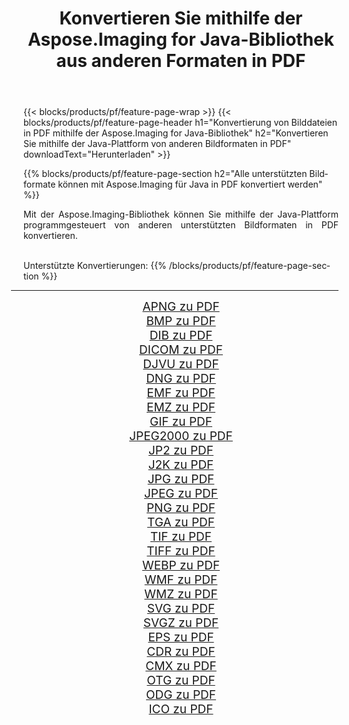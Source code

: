 ﻿---
title: Konvertieren Sie mithilfe der Aspose.Imaging for Java-Bibliothek aus anderen Formaten in PDF 
weight: 3920
url: /de/java/conversion/to/pdf 
lang: de
langdirlevel: 2
locales: zh-hans,ja,it,ru,de,es,fr,nl,id,lt,pl,pt,vi,tr,ko,zh-hant,ar,hi,th,sv,cs,uk,he
description: Mit Aspose.Imaging können Sie mithilfe von Java aus anderen Formaten in PDF konvertieren
---

{{< blocks/products/pf/feature-page-wrap >}}
{{< blocks/products/pf/feature-page-header h1="Konvertierung von Bilddateien in PDF mithilfe der Aspose.Imaging for Java-Bibliothek" h2="Konvertieren Sie mithilfe der Java-Plattform von anderen Bildformaten in PDF" downloadText="Herunterladen" >}}


{{% blocks/products/pf/feature-page-section  h2="Alle unterstützten Bildformate können mit Aspose.Imaging für Java in PDF konvertiert werden" %}}
<p align=justify>Mit der Aspose.Imaging-Bibliothek können Sie mithilfe der Java-Plattform programmgesteuert von anderen unterstützten Bildformaten in PDF konvertieren.</p>
<br/>
Unterstützte Konvertierungen:
{{% /blocks/products/pf/feature-page-section %}}
<div class="container-fluid productfamilypage bg-gray">
    <div class="convertypes bg-gray agp-content section">
        <div class="container">
		<hr style="margin-left:-20px;"/>
		<div class="row other-converters" style="gap: 10px;font-size: 19px;text-align:center;">
		    <div class='col-md-2 other-converter remove-lp remove-rp'><a href="/imaging/de/java/conversion/apng-to-pdf" style="padding:15px;">APNG zu PDF</a></div>
<div class='col-md-2 other-converter remove-lp remove-rp'><a href="/imaging/de/java/conversion/bmp-to-pdf" style="padding:15px;">BMP zu PDF</a></div>
<div class='col-md-2 other-converter remove-lp remove-rp'><a href="/imaging/de/java/conversion/dib-to-pdf" style="padding:15px;">DIB zu PDF</a></div>
<div class='col-md-2 other-converter remove-lp remove-rp'><a href="/imaging/de/java/conversion/dicom-to-pdf" style="padding:15px;">DICOM zu PDF</a></div>
<div class='col-md-2 other-converter remove-lp remove-rp'><a href="/imaging/de/java/conversion/djvu-to-pdf" style="padding:15px;">DJVU zu PDF</a></div>
<div class='col-md-2 other-converter remove-lp remove-rp'><a href="/imaging/de/java/conversion/dng-to-pdf" style="padding:15px;">DNG zu PDF</a></div>
<div class='col-md-2 other-converter remove-lp remove-rp'><a href="/imaging/de/java/conversion/emf-to-pdf" style="padding:15px;">EMF zu PDF</a></div>
<div class='col-md-2 other-converter remove-lp remove-rp'><a href="/imaging/de/java/conversion/emz-to-pdf" style="padding:15px;">EMZ zu PDF</a></div>
<div class='col-md-2 other-converter remove-lp remove-rp'><a href="/imaging/de/java/conversion/gif-to-pdf" style="padding:15px;">GIF zu PDF</a></div>
<div class='col-md-2 other-converter remove-lp remove-rp'><a href="/imaging/de/java/conversion/jpeg2000-to-pdf" style="padding:15px;">JPEG2000 zu PDF</a></div>
<div class='col-md-2 other-converter remove-lp remove-rp'><a href="/imaging/de/java/conversion/jp2-to-pdf" style="padding:15px;">JP2 zu PDF</a></div>
<div class='col-md-2 other-converter remove-lp remove-rp'><a href="/imaging/de/java/conversion/j2k-to-pdf" style="padding:15px;">J2K zu PDF</a></div>
<div class='col-md-2 other-converter remove-lp remove-rp'><a href="/imaging/de/java/conversion/jpg-to-pdf" style="padding:15px;">JPG zu PDF</a></div>
<div class='col-md-2 other-converter remove-lp remove-rp'><a href="/imaging/de/java/conversion/jpeg-to-pdf" style="padding:15px;">JPEG zu PDF</a></div>
<div class='col-md-2 other-converter remove-lp remove-rp'><a href="/imaging/de/java/conversion/png-to-pdf" style="padding:15px;">PNG zu PDF</a></div>
<div class='col-md-2 other-converter remove-lp remove-rp'><a href="/imaging/de/java/conversion/tga-to-pdf" style="padding:15px;">TGA zu PDF</a></div>
<div class='col-md-2 other-converter remove-lp remove-rp'><a href="/imaging/de/java/conversion/tif-to-pdf" style="padding:15px;">TIF zu PDF</a></div>
<div class='col-md-2 other-converter remove-lp remove-rp'><a href="/imaging/de/java/conversion/tiff-to-pdf" style="padding:15px;">TIFF zu PDF</a></div>
<div class='col-md-2 other-converter remove-lp remove-rp'><a href="/imaging/de/java/conversion/webp-to-pdf" style="padding:15px;">WEBP zu PDF</a></div>
<div class='col-md-2 other-converter remove-lp remove-rp'><a href="/imaging/de/java/conversion/wmf-to-pdf" style="padding:15px;">WMF zu PDF</a></div>
<div class='col-md-2 other-converter remove-lp remove-rp'><a href="/imaging/de/java/conversion/wmz-to-pdf" style="padding:15px;">WMZ zu PDF</a></div>
<div class='col-md-2 other-converter remove-lp remove-rp'><a href="/imaging/de/java/conversion/svg-to-pdf" style="padding:15px;">SVG zu PDF</a></div>
<div class='col-md-2 other-converter remove-lp remove-rp'><a href="/imaging/de/java/conversion/svgz-to-pdf" style="padding:15px;">SVGZ zu PDF</a></div>
<div class='col-md-2 other-converter remove-lp remove-rp'><a href="/imaging/de/java/conversion/eps-to-pdf" style="padding:15px;">EPS zu PDF</a></div>
<div class='col-md-2 other-converter remove-lp remove-rp'><a href="/imaging/de/java/conversion/cdr-to-pdf" style="padding:15px;">CDR zu PDF</a></div>
<div class='col-md-2 other-converter remove-lp remove-rp'><a href="/imaging/de/java/conversion/cmx-to-pdf" style="padding:15px;">CMX zu PDF</a></div>
<div class='col-md-2 other-converter remove-lp remove-rp'><a href="/imaging/de/java/conversion/otg-to-pdf" style="padding:15px;">OTG zu PDF</a></div>
<div class='col-md-2 other-converter remove-lp remove-rp'><a href="/imaging/de/java/conversion/odg-to-pdf" style="padding:15px;">ODG zu PDF</a></div>
<div class='col-md-2 other-converter remove-lp remove-rp'><a href="/imaging/de/java/conversion/ico-to-pdf" style="padding:15px;">ICO zu PDF</a></div>
                </div>
        </div>
    </div>
</div>
<br/>


